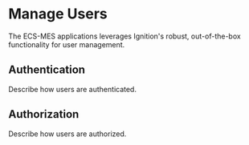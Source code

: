 # Manage Users

The ECS-MES applications leverages Ignition's robust, out-of-the-box functionality for user management.

## Authentication

Describe how users are authenticated.

## Authorization

Describe how users are authorized.